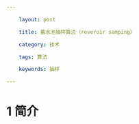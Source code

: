 ```yaml
---

	layout: post

	title: 蓄水池抽样算法（reveroir samping）

	category: 技术

	tags: 算法

	keywords: 抽样

---
```


# 1 简介